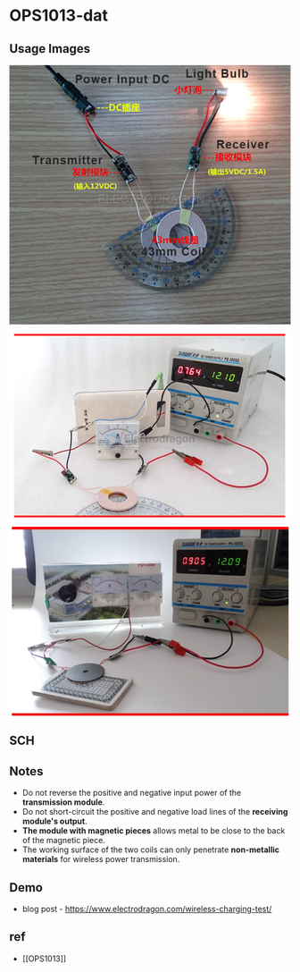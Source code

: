 

# OPS1013-dat

## Usage Images 

![](2024-05-11-16-39-01.png)


![](2024-05-11-16-41-14.png)

![](2024-05-11-16-44-02.png)

## SCH 


## Notes 

- Do not reverse the positive and negative input power of the **transmission module**.
- Do not short-circuit the positive and negative load lines of the **receiving module's output**.
- **The module with magnetic pieces** allows metal to be close to the back of the magnetic piece.
- The working surface of the two coils can only penetrate **non-metallic materials** for wireless power transmission.

## Demo 

- blog post - https://www.electrodragon.com/wireless-charging-test/




## ref 

- [[OPS1013]]